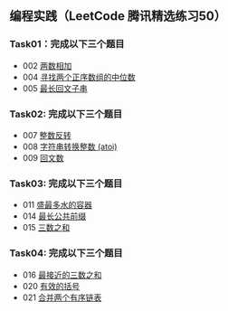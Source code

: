 ## 编程实践（LeetCode 腾讯精选练习50）

### Task01：完成以下三个题目

- 002 [两数相加](https://leetcode-cn.com/problems/add-two-numbers/)
- 004 [寻找两个正序数组的中位数](https://leetcode-cn.com/problems/median-of-two-sorted-arrays/)
- 005 [最长回文子串](https://leetcode-cn.com/problems/longest-palindromic-substring/)

### Task02: 完成以下三个题目

- 007 [整数反转](https://leetcode-cn.com/problems/reverse-integer/)
- 008 [字符串转换整数 (atoi)](https://leetcode-cn.com/problems/string-to-integer-atoi/)
- 009 [回文数](https://leetcode-cn.com/problems/palindrome-number/)

### Task03: 完成以下三个题目

- 011 [盛最多水的容器](https://leetcode-cn.com/problems/container-with-most-water/)
- 014 [最长公共前缀](https://leetcode-cn.com/problems/longest-common-prefix/)
- 015 [三数之和](https://leetcode-cn.com/problems/3sum/)

### Task04: 完成以下三个题目

- 016 [最接近的三数之和](https://leetcode-cn.com/problems/3sum-closest/)
- 020 [有效的括号](https://leetcode-cn.com/problems/valid-parentheses/)
- 021 [合并两个有序链表](https://leetcode-cn.com/problems/merge-two-sorted-lists/)
